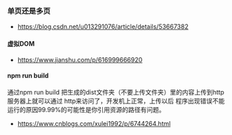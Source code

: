 ### 单页还是多页
- https://blog.csdn.net/u013291076/article/details/53667382
#### 虚拟DOM
- https://www.jianshu.com/p/616999666920
#### npm run build
通过npm run build 把生成的dist文件夹（不要上传文件夹）里的内容上传到http服务器上就可以通过 http来访问了，开发机上正常，上传以后 程序出现错误不能运行的原因99.99%的可能性是你引用资源的路径有问题。
- https://www.cnblogs.com/xulei1992/p/6744264.html
